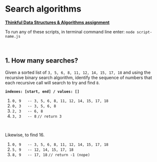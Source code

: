 # Search algorithms

**[Thinkful Data Structures & Algorithms assignment](https://courses.thinkful.com/dsa-v1/checkpoint/9#assignment)**

To run any of these scripts, in terminal command line enter: `node script-name.js`



<br />

## 1. How many searches?

Given a sorted list of  `3, 5, 6, 8, 11, 12, 14, 15, 17, 18` and using the recursive binary search algorithm, identify the sequence of numbers that each recursive call will search to try and find `8`.

>
**`indexes: [start, end] / values: []`**
1. `0, 9   -- 3, 5, 6, 8, 11, 12, 14, 15, 17, 18`
2. `0, 3   -- 3, 5, 6, 8`
3. `2, 3   -- 6, 8` 
4. `3, 3   -- 8` `// return 3` 


<br />

Likewise, to find 16. 

>
1. `0, 9   -- 3, 5, 6, 8, 11, 12, 14, 15, 17, 18` 
2. `5, 9   -- 12, 14, 15, 17, 18`
3. `8, 9   -- 17, 18` `// return -1 (nope)`
